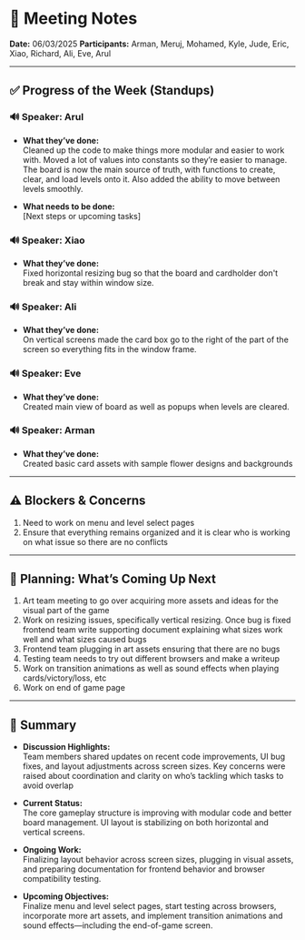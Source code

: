 # 📝 Meeting Notes

**Date:** 06/03/2025
**Participants:** Arman, Meruj, Mohamed, Kyle, Jude, Eric, Xiao, Richard, Ali, Eve, Arul

---

## ✅ Progress of the Week (Standups)

### 🔊 Speaker: Arul
- **What they’ve done:**  
  Cleaned up the code to make things more modular and easier to work with. Moved a lot of values into constants so they’re easier to manage. The board is now the main source of truth, with functions to create, clear, and load levels onto it. Also added the ability to move between levels smoothly.

- **What needs to be done:**  
  [Next steps or upcoming tasks]

### 🔊 Speaker: Xiao
- **What they’ve done:**  
  Fixed horizontal resizing bug so that the board and cardholder don't break and stay within window size.

### 🔊 Speaker: Ali
- **What they’ve done:**  
  On vertical screens made the card box go to the right of the part of the screen so everything fits in the window frame.

### 🔊 Speaker: Eve
- **What they’ve done:**  
  Created main view of board as well as popups when levels are cleared.

### 🔊 Speaker: Arman
- **What they’ve done:**  
  Created basic card assets with sample flower designs and backgrounds
---

## ⚠️ Blockers & Concerns

1. Need to work on menu and level select pages
2. Ensure that everything remains organized and it is clear who is working on what issue so there are no conflicts

---

## 📅 Planning: What’s Coming Up Next

1. Art team meeting to go over acquiring more assets and ideas for the visual part of the game
2. Work on resizing issues, specifically vertical resizing. Once bug is fixed frontend team write supporting document explaining what sizes work well and what sizes caused bugs
3. Frontend team plugging in art assets ensuring that there are no bugs
4. Testing team needs to try out different browsers and make a writeup
5. Work on transition animations as well as sound effects when playing cards/victory/loss, etc
6. Work on end of game page


---

## 🧾 Summary
- **Discussion Highlights:**  
  Team members shared updates on recent code improvements, UI bug fixes, and layout adjustments across screen sizes. Key concerns were raised about coordination and clarity on who’s tackling which tasks to avoid overlap

- **Current Status:**  
  The core gameplay structure is improving with modular code and better board management. UI layout is stabilizing on both horizontal and vertical screens.

- **Ongoing Work:**  
  Finalizing layout behavior across screen sizes, plugging in visual assets, and preparing documentation for frontend behavior and browser compatibility testing.

- **Upcoming Objectives:**  
  Finalize menu and level select pages, start testing across browsers, incorporate more art assets, and implement transition animations and sound effects—including the end-of-game screen.
